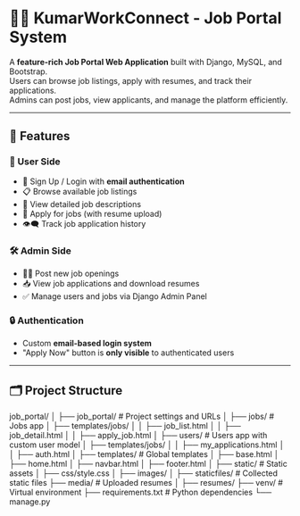 # 🧑‍💼 KumarWorkConnect - Job Portal System

A **feature-rich Job Portal Web Application** built with Django, MySQL, and Bootstrap.  
Users can browse job listings, apply with resumes, and track their applications.  
Admins can post jobs, view applicants, and manage the platform efficiently.

---

## 🚀 Features

### 👤 User Side
- 🔐 Sign Up / Login with **email authentication**
- 📋 Browse available job listings
- 📄 View detailed job descriptions
- 📎 Apply for jobs (with resume upload)
- 👁️‍🗨️ Track job application history

### 🛠️ Admin Side
- 🧑‍💼 Post new job openings
- 📥 View job applications and download resumes
- ✅ Manage users and jobs via Django Admin Panel

### 🔒 Authentication
- Custom **email-based login system**
- "Apply Now" button is **only visible** to authenticated users

---

## 🗂️ Project Structure

job_portal/ │
 ├── job_portal/ # Project settings and URLs │ 
 ├── jobs/ # Jobs app 
 │ ├── templates/jobs/ 
 │ │ ├── job_list.html 
 │ │ ├── job_detail.html 
 │ │ ├── apply_job.html │
 ├── users/ # Users app with custom user model 
 │ ├── templates/jobs/ 
 │ │ ├── my_applications.html 
 │ │ ├── auth.html │ 
 ├── templates/ # Global templates 
 │ ├── base.html │ ├── home.html 
 │ ├── navbar.html │ ├── footer.html │
 ├── static/ # Static assets 
 │ ├── css/style.css 
 │ ├── images/ │ ├── staticfiles/ # Collected static files 
 ├── media/ # Uploaded resumes 
 │ ├── resumes/ 
 ├── venv/ # Virtual environment 
 ├── requirements.txt # Python dependencies 
 └── manage.py